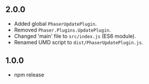 2.0.0
-----

- Added global `PhaserUpdatePlugin`.
- Removed `Phaser.Plugins.UpdatePlugin`.
- Changed 'main' file to `src/index.js` (ES6 module).
- Renamed UMD script to `dist/PhaserUpdatePlugin.js`.

1.0.0
-----

- npm release
